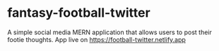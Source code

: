 # fantasy-football-twitter
A simple social media MERN application that allows users to post their footie thoughts. App live on https://football-twitter.netlify.app

